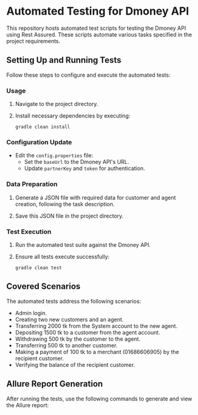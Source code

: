 # Automated Testing for Dmoney API

This repository hosts automated test scripts for testing the Dmoney API using Rest Assured. These scripts automate various tasks specified in the project requirements.

## Setting Up and Running Tests

Follow these steps to configure and execute the automated tests:

### Usage

1. Navigate to the project directory.

2. Install necessary dependencies by executing:

    ```
    gradle clean install
    ```

### Configuration Update

- Edit the `config.properties` file:
  - Set the `baseUrl` to the Dmoney API's URL.
  - Update `partnerKey` and `token` for authentication.

### Data Preparation

1. Generate a JSON file with required data for customer and agent creation, following the task description.

2. Save this JSON file in the project directory.

### Test Execution

1. Run the automated test suite against the Dmoney API.
2. Ensure all tests execute successfully:

    ```
    gradle clean test
    ```

## Covered Scenarios

The automated tests address the following scenarios:

- Admin login.
- Creating two new customers and an agent.
- Transferring 2000 tk from the System account to the new agent.
- Depositing 1500 tk to a customer from the agent account.
- Withdrawing 500 tk by the customer to the agent.
- Transferring 500 tk to another customer.
- Making a payment of 100 tk to a merchant (01686606905) by the recipient customer.
- Verifying the balance of the recipient customer.

## Allure Report Generation

After running the tests, use the following commands to generate and view the Allure report:

